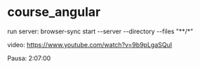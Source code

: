 # course_angular

run server:
browser-sync start --server --directory --files "**/*"

video: 
https://www.youtube.com/watch?v=9b9pLgaSQuI


Pausa:
2:07:00